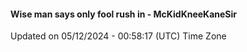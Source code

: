 #### Wise man says only fool rush in - McKidKneeKaneSir
Updated on 05/12/2024 - 00:58:17 (UTC) Time Zone
